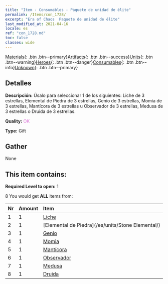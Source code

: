 ```yaml
---
title: "Item - Consumables - Paquete de unidad de élite"
permalink: /Items/con_1728/
excerpt: "Era of Chaos  Paquete de unidad de élite"
last_modified_at: 2021-04-16
locale: es
ref: "con_1728.md"
toc: false
classes: wide
---
```

 [Materials](/es/Items/){: .btn .btn--primary}[Artifacts](/es/Items/Artifacts/){: .btn .btn--success}[Units](/es/Items/Units/){: .btn .btn--warning}[Heroes](/es/Items/Heroes/){: .btn .btn--danger}[Consumables](/es/Items/Consumables/){: .btn .btn--info}[Unknown](/es/Items/Unknown/){: .btn .btn--primary}

## Detalles
 **Descripción:** Úsalo para seleccionar 1 de los siguientes: Liche de 3 estrellas, Elemental de Piedra de 3 estrellas, Genio de 3 estrellas, Momia de 3 estrellas, Mantícora de 3 estrellas u Observador de 3 estrellas, Medusa de 3 estrellas o Druida de 3 estrellas.

 **Quality:** <span style="color: #DA70D6">OK</span>

 **Type:** Gift

## Gather

  None

## This item contains:

 **Required Level to open:** 1

 8 You would get **ALL** items  from:

  | Nr | Amount |     Item    |
  |:---|:-------|:------------|
  | 1 | 1 | [Liche](/es/units/Lich/) |  | 
  | 2 | 1 | [Elemental de Piedra](/es/units/Stone Elemental/) |  | 
  | 3 | 1 | [Genio](/es/units/Genie/) |  | 
  | 4 | 1 | [Momia](/es/units/Mummy/) |  | 
  | 5 | 1 | [Mantícora](/es/units/Manticore/) |  | 
  | 6 | 1 | [Observador](/es/units/Beholder/) |  | 
  | 7 | 1 | [Medusa](/es/units/Medusa/) |  | 
  | 8 | 1 | [Druida](/es/units/Druid/) |  | 
